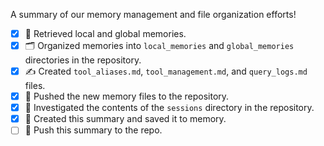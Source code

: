 A summary of our memory management and file organization efforts!
*   [x] 📝 Retrieved local and global memories.
*   [x] 🗂️ Organized memories into `local_memories` and `global_memories` directories in the repository.
*   [x] ✍️ Created `tool_aliases.md`, `tool_management.md`, and `query_logs.md` files.
*   [x] 🚀 Pushed the new memory files to the repository.
*   [x] 🔎 Investigated the contents of the `sessions` directory in the repository.
*   [x] 📝 Created this summary and saved it to memory.
*   [ ] 📝 Push this summary to the repo.